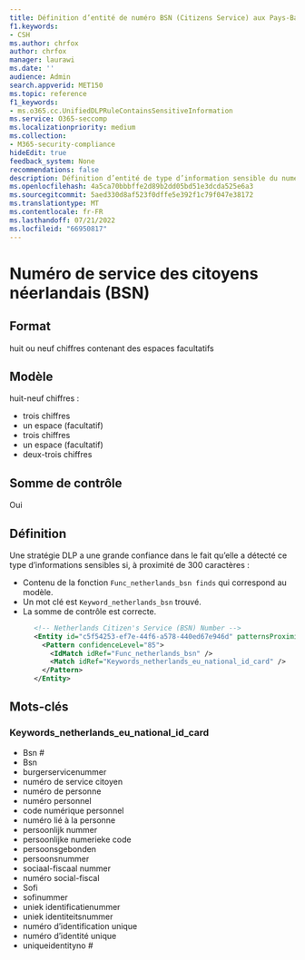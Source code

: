 ```yaml
---
title: Définition d’entité de numéro BSN (Citizens Service) aux Pays-Bas
f1.keywords:
- CSH
ms.author: chrfox
author: chrfox
manager: laurawi
ms.date: ''
audience: Admin
search.appverid: MET150
ms.topic: reference
f1_keywords:
- ms.o365.cc.UnifiedDLPRuleContainsSensitiveInformation
ms.service: O365-seccomp
ms.localizationpriority: medium
ms.collection:
- M365-security-compliance
hideEdit: true
feedback_system: None
recommendations: false
description: Définition d’entité de type d’information sensible du numéro BSN (Citizen’s Service) des Pays-Bas.
ms.openlocfilehash: 4a5ca70bbbffe2d89b2dd05bd51e3dcda525e6a3
ms.sourcegitcommit: 5aed330d8af523f0dffe5e392f1c79f047e38172
ms.translationtype: MT
ms.contentlocale: fr-FR
ms.lasthandoff: 07/21/2022
ms.locfileid: "66950817"
---
```

# <a name="netherlands-citizens-service-bsn-number"></a>Numéro de service des citoyens néerlandais (BSN)

## <a name="format"></a>Format

huit ou neuf chiffres contenant des espaces facultatifs

## <a name="pattern"></a>Modèle

huit-neuf chiffres :

- trois chiffres
- un espace (facultatif)
- trois chiffres
- un espace (facultatif)
- deux-trois chiffres

## <a name="checksum"></a>Somme de contrôle

Oui

## <a name="definition"></a>Définition

Une stratégie DLP a une grande confiance dans le fait qu’elle a détecté ce type d’informations sensibles si, à proximité de 300 caractères :

- Contenu de la fonction `Func_netherlands_bsn finds` qui correspond au modèle.
- Un mot clé est `Keyword_netherlands_bsn` trouvé.
- La somme de contrôle est correcte.

```xml
      <!-- Netherlands Citizen's Service (BSN) Number -->
      <Entity id="c5f54253-ef7e-44f6-a578-440ed67e946d" patternsProximity="300" recommendedConfidence="85">
        <Pattern confidenceLevel="85">
          <IdMatch idRef="Func_netherlands_bsn" />
          <Match idRef="Keywords_netherlands_eu_national_id_card" />
        </Pattern>
      </Entity>
```

## <a name="keywords"></a>Mots-clés

### <a name="keywords_netherlands_eu_national_id_card"></a>Keywords_netherlands_eu_national_id_card

- Bsn #
- Bsn
- burgerservicenummer
- numéro de service citoyen
- numéro de personne
- numéro personnel
- code numérique personnel
- numéro lié à la personne
- persoonlijk nummer
- persoonlijke numerieke code
- persoonsgebonden
- persoonsnummer
- sociaal-fiscaal nummer
- numéro social-fiscal
- Sofi
- sofinummer
- uniek identificatienummer
- uniek identiteitsnummer
- numéro d’identification unique
- numéro d’identité unique
- uniqueidentityno #